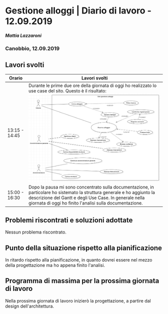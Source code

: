 # Gestione alloggi | Diario di lavoro - 12.09.2019

##### Mattia Lazzaroni

### Canobbio, 12.09.2019

## Lavori svolti
| Orario        | Lavori svolti   |
| ------------- | --------------- |
| 13:15 - 14:45 | Durante le prime due ore della giornata di oggi ho realizzato lo use case del sito. Questo è il risultato: ![Use Case Diagram](../Analisi/UseCaseDiagram.png)  |
| 15:00 - 16:30 | Dopo la pausa mi sono concentrato sulla documentazione, in particolare ho sistemato la struttura generale e ho aggiunto la descrizione del Gantt e degli Use Case. In generale nella giornata di oggi ho finito l'analisi sulla documentazione. |

## Problemi riscontrati e soluzioni adottate
Nessun problema riscontrato.

## Punto della situazione rispetto alla pianificazione
In ritardo rispetto alla pianificazione, in quanto dovrei essere nel mezzo della progettazione ma ho appena finito l'analisi.

## Programma di massima per la prossima giornata di lavoro
Nella prossima giornata di lavoro inizierò la progettazione, a partire dal design dell'architettura.

